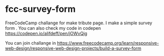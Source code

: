 # fcc-survey-form
FreeCodeCamp challange for make tribute page. I make a simple survey form
. You can also check my code in codepen https://codepen.io/alifdeff/pen/jOWvQjg

You can join challange in https://www.freecodecamp.org/learn/responsive-web-design/responsive-web-design-projects/build-a-survey-form
